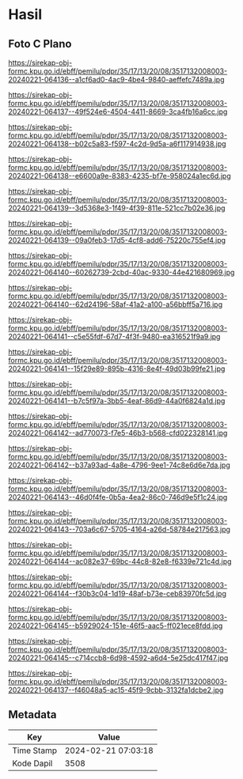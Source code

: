 # Hasil

## Foto C Plano

https://sirekap-obj-formc.kpu.go.id/ebff/pemilu/pdpr/35/17/13/20/08/3517132008003-20240221-064136--a1cf6ad0-4ac9-4be4-9840-aeffefc7489a.jpg

https://sirekap-obj-formc.kpu.go.id/ebff/pemilu/pdpr/35/17/13/20/08/3517132008003-20240221-064137--49f524e6-4504-4411-8669-3ca4fb16a6cc.jpg

https://sirekap-obj-formc.kpu.go.id/ebff/pemilu/pdpr/35/17/13/20/08/3517132008003-20240221-064138--b02c5a83-f597-4c2d-9d5a-a6f117914938.jpg

https://sirekap-obj-formc.kpu.go.id/ebff/pemilu/pdpr/35/17/13/20/08/3517132008003-20240221-064138--e6600a9e-8383-4235-bf7e-958024a1ec6d.jpg

https://sirekap-obj-formc.kpu.go.id/ebff/pemilu/pdpr/35/17/13/20/08/3517132008003-20240221-064139--3d5368e3-1f49-4f39-811e-521cc7b02e36.jpg

https://sirekap-obj-formc.kpu.go.id/ebff/pemilu/pdpr/35/17/13/20/08/3517132008003-20240221-064139--09a0feb3-17d5-4cf8-add6-75220c755ef4.jpg

https://sirekap-obj-formc.kpu.go.id/ebff/pemilu/pdpr/35/17/13/20/08/3517132008003-20240221-064140--60262739-2cbd-40ac-9330-44e421680969.jpg

https://sirekap-obj-formc.kpu.go.id/ebff/pemilu/pdpr/35/17/13/20/08/3517132008003-20240221-064140--62d24196-58af-41a2-a100-a56bbff5a716.jpg

https://sirekap-obj-formc.kpu.go.id/ebff/pemilu/pdpr/35/17/13/20/08/3517132008003-20240221-064141--c5e55fdf-67d7-4f3f-9480-ea316521f9a9.jpg

https://sirekap-obj-formc.kpu.go.id/ebff/pemilu/pdpr/35/17/13/20/08/3517132008003-20240221-064141--15f29e89-895b-4316-8e4f-49d03b99fe21.jpg

https://sirekap-obj-formc.kpu.go.id/ebff/pemilu/pdpr/35/17/13/20/08/3517132008003-20240221-064141--b7c5f97a-3bb5-4eaf-86d9-44a0f6824a1d.jpg

https://sirekap-obj-formc.kpu.go.id/ebff/pemilu/pdpr/35/17/13/20/08/3517132008003-20240221-064142--ad770073-f7e5-46b3-b568-cfd022328141.jpg

https://sirekap-obj-formc.kpu.go.id/ebff/pemilu/pdpr/35/17/13/20/08/3517132008003-20240221-064142--b37a93ad-4a8e-4796-9ee1-74c8e6d6e7da.jpg

https://sirekap-obj-formc.kpu.go.id/ebff/pemilu/pdpr/35/17/13/20/08/3517132008003-20240221-064143--46d0f4fe-0b5a-4ea2-86c0-746d9e5f1c24.jpg

https://sirekap-obj-formc.kpu.go.id/ebff/pemilu/pdpr/35/17/13/20/08/3517132008003-20240221-064143--703a6c67-5705-4164-a26d-58784e217563.jpg

https://sirekap-obj-formc.kpu.go.id/ebff/pemilu/pdpr/35/17/13/20/08/3517132008003-20240221-064144--ac082e37-69bc-44c8-82e8-f6339e721c4d.jpg

https://sirekap-obj-formc.kpu.go.id/ebff/pemilu/pdpr/35/17/13/20/08/3517132008003-20240221-064144--f30b3c04-1d19-48af-b73e-ceb83970fc5d.jpg

https://sirekap-obj-formc.kpu.go.id/ebff/pemilu/pdpr/35/17/13/20/08/3517132008003-20240221-064145--b5929024-151e-46f5-aac5-ff021ece8fdd.jpg

https://sirekap-obj-formc.kpu.go.id/ebff/pemilu/pdpr/35/17/13/20/08/3517132008003-20240221-064145--c714ccb8-6d98-4592-a6d4-5e25dc417f47.jpg

https://sirekap-obj-formc.kpu.go.id/ebff/pemilu/pdpr/35/17/13/20/08/3517132008003-20240221-064137--f46048a5-ac15-45f9-9cbb-3132fa1dcbe2.jpg


## Metadata

| Key        | Value               |
| ---------- | ------------------- |
| Time Stamp | 2024-02-21 07:03:18 |
| Kode Dapil | 3508                |



